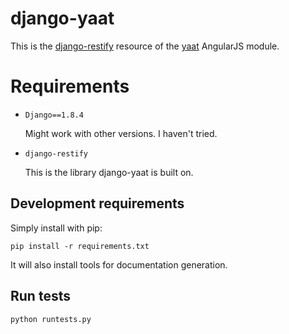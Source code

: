 # django-yaat

This is the [django-restify](https://github.com/lovasb/django-restify) resource of the 
[yaat](https://github.com/slapec/yaat) AngularJS module.

# Requirements

- `Django==1.8.4`

    Might work with other versions. I haven't tried.
    
- `django-restify`

    This is the library django-yaat is built on.
    
## Development requirements

Simply install with pip:

`pip install -r requirements.txt`

It will also install tools for documentation generation.

## Run tests

`python runtests.py`
